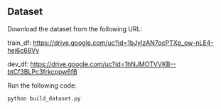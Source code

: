 ## Dataset

Download the dataset from the following URL:

train_df: https://drive.google.com/uc?id=1bJylzAN7ocPTXp_ow-nLE4-hej6c68Vy

dev_df: https://drive.google.com/uc?id=1hNJMOTVVKB--btCf3BLPc3frkcppw6fB


Run the following code:

```shell
python build_dataset.py
```